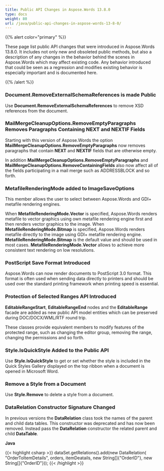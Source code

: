 ```yaml
---
title: Public API Changes in Aspose.Words 13.8.0
type: docs
weight: 80
url: /java/public-api-changes-in-aspose-words-13-8-0/
---
```


{{% alert color="primary" %}} 

These page list public API changes that were introduced in Aspose.Words 13.8.0. It includes not only new and obsoleted public methods, but also a description of any changes in the behavior behind the scenes in Aspose.Words which may affect existing code. Any behavior introduced that could be seen as a regression and modifies existing behavior is especially important and is documented here.

{{% /alert %}} 

### **Document.RemoveExternalSchemaReferences is made Public**

Use **Document.RemoveExternalSchemaReferences** to remove XSD references from the document.

### **MailMergeCleanupOptions.RemoveEmptyParagraphs Removes Paragraphs Containing NEXT and NEXTIF Fields**

Starting with this version of Aspose.Words the option **MailMergeCleanupOptions.RemoveEmptyParagraphs** now removes paragraphs that contain **NEXT** and **NEXTIF** fields that are otherwise empty.

In addition **MailMergeCleanupOptions.RemoveEmptyParagraphs** and **MailMergeCleanupOptions.RemoveContainingFields** also now affect all of the fields participating in a mail merge such as ADDRESSBLOCK and so forth.

### **MetafileRenderingMode added to ImageSaveOptions**

This member allows the user to select between Aspose.Words and GDI+ metafile rendering engines. 

When **MetafileRenderingMode.Vector** is specified, Aspose.Words renders metafile to vector graphics using own metafile rendering engine first and then renders vector graphics to the image. When **MetafileRenderingMode.Bitmap** is specified, Aspose.Words renders metafile directly to the image using GDI+ metafile rendering engine. **MetafileRenderingMode.Bitmap** is the default value and should be used in most cases. **MetafileRenderingMode.Vector** allows to achieve more consistent text rendering on low resolutions.

### **PostScript Save Format Introduced**

Aspose.Words can now render documents to PostScript 3.0 format. This format is often used when sending data directly to printers and should be used over the standard printing framework when printing speed is essential.

### **Protection of Selected Ranges API Introduced**

**EditableRangeStart**, **EditableRangeEnd** nodes and the **EditableRange** facade are added as new public API model entities which can be preserved during DOC/DOCX/WML/RTF round trip.

These classes provide equivalent members to modify features of the protected range, such as changing the editor group, removing the range, changing the permissions and so forth.

### **Style.IsQuickStyle Added to the Public API**

Use **Style.IsQuickStyle** to get or set whether the style is included in the Quick Styles Gallery displayed on the top ribbon when a document is opened in Microsoft Word.

### **Remove a Style from a Document**

Use **Style.Remove** to delete a style from a document.

### **DataRelation Constructor Signature Changed**

In previous versions the **DataRelation** class took the names of the parent and child data tables. This constructor was deprecated and has now been removed. Instead pass the **DataRelation** constructor the related parent and child **DataTable**.

**Java**

{{< highlight csharp >}}
dataSet.getRelations().add(new DataRelation(
                "OrderToItemDetails",
                orders,
                itemDeatails,
                new String[]{"OrderID"},
                new String[]{"OrderID"}));
{{< /highlight >}}
